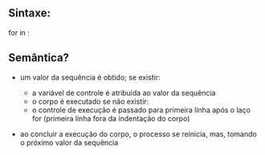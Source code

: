 
## Sintaxe:

for <variavel-controle> in <sequencia>:
    <corpo>


## Semântica?

- um valor da sequência é obtido;
  se existir:
     - a variável de controle é atribuída ao valor da sequência
     - o corpo é executado
  se não existir:
     - o controle de execução é passado para primeira linha
       após o laço for (primeira linha fora da indentação do corpo)

- ao concluir a execução do corpo, o processo se reinicia,
  mas, tomando o próximo valor da sequência


